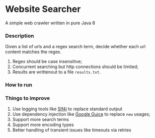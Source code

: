 # Website Searcher
A simple web crawler written in pure Java 8

### Description
Given a list of urls and a regex search term, decide whether each url content matches the regex.
1. Regex should be case insensitive;
2. Concurrent searching but http connections should be limited;
3. Results are writtenout to a file `results.txt`.

### How to run


### Things to improve
1. Use logging tools like [Slf4j](https://www.slf4j.org/) to replace standard output
2. Use dependency injection like [Google Guice](https://github.com/google/guice/wiki/Motivation) to replace `new` usages;
3. Support more search terms
4. Support more encoding types
5. Better handling of transient issues like timeouts via retries
